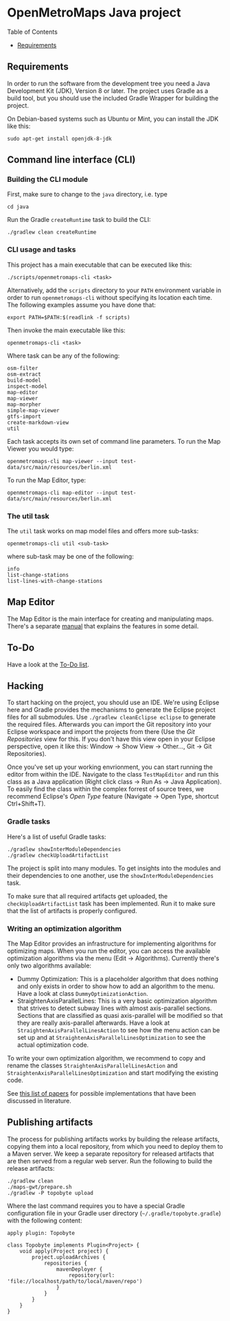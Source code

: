 # OpenMetroMaps Java project

Table of Contents
* [Requirements](#requirements)

## Requirements

In order to run the software from the development tree you need a Java
Development Kit (JDK), Version 8 or later. The project uses Gradle as a
build tool, but you should use the included Gradle Wrapper for building
the project.

On Debian-based systems such as Ubuntu or Mint, you can install the JDK
like this:

    sudo apt-get install openjdk-8-jdk

## Command line interface (CLI)

### Building the CLI module

First, make sure to change to the `java` directory, i.e. type

    cd java

Run the Gradle `createRuntime` task to build the CLI:

    ./gradlew clean createRuntime

### CLI usage and tasks

This project has a main executable that can be executed like this:

    ./scripts/openmetromaps-cli <task>

Alternatively, add the `scripts` directory to your `PATH` environment
variable in order to run `openmetromaps-cli` without specifying its location
each time. The following examples assume you have done that:

    export PATH=$PATH:$(readlink -f scripts)

Then invoke the main executable like this:

    openmetromaps-cli <task>

Where task can be any of the following:

    osm-filter
    osm-extract
    build-model
    inspect-model
    map-editor
    map-viewer
    map-morpher
    simple-map-viewer
    gtfs-import
    create-markdown-view
    util

Each task accepts its own set of command line parameters. To run the Map Viewer
you would type:

    openmetromaps-cli map-viewer --input test-data/src/main/resources/berlin.xml

To run the Map Editor, type:

    openmetromaps-cli map-editor --input test-data/src/main/resources/berlin.xml

### The util task

The `util` task works on map model files and offers more sub-tasks:

    openmetromaps-cli util <sub-task>

where sub-task may be one of the following:

    info
    list-change-stations
    list-lines-with-change-stations

## Map Editor

The Map Editor is the main interface for creating and manipulating maps.
There's a separate [manual](map-editor.md) that explains the features in
some detail.

## To-Do

Have a look at the [To-Do list](TODO.md).

## Hacking

To start hacking on the project, you should use an IDE. We're using Eclipse here
and Gradle provides the mechanisms to generate the Eclipse project files for all
submodules. Use `./gradlew cleanEclipse eclipse` to generate the required files.
Afterwards you can import the Git repository into your Eclipse workspace and
import the projects from there (Use the *Git Repositories* view for this.
If you don't have this view open in your Eclipse perspective, open it like this:
Window → Show View → Other..., Git → Git Repositories).

Once you've set up your working envrionment, you can start running the editor
from within the IDE. Navigate to the class `TestMapEditor` and run this class
as a Java application (Right click class → Run As → Java Application). To easily
find the class within the complex forrest of source trees, we recommend
Eclipse's *Open Type* feature (Navigate → Open Type, shortcut Ctrl+Shift+T).

### Gradle tasks

Here's a list of useful Gradle tasks:

    ./gradlew showInterModuleDependencies
    ./gradlew checkUploadArtifactList

The project is split into many modules. To get insights into the modules
and their dependencies to one another, use the `showInterModuleDependencies`
task.

To make sure that all required artifacts get uploaded, the
`checkUploadArtifactList` task has been implemented. Run it to make sure
that the list of artifacts is properly configured.

### Writing an optimization algorithm

The Map Editor provides an infrastructure for implementing algorithms for
optimizing maps. When you run the editor, you can access the available
optimization algorithms via the menu (Edit → Algorithms). Currently there's only
two algorithms available:

* Dummy Optimization: This is a placeholder algorithm that does nothing and only
  exists in order to show how to add an algorithm to the menu. Have a look at
  class `DummyOptimizationAction`.
* StraightenAxisParallelLines: This is a very basic optimization algorithm that
  strives to detect subway lines with almost axis-parallel sections. Sections
  that are classified as quasi axis-parallel will be modified so that they are
  really axis-parallel afterwards. Have a look at `StraightenAxisParallelLinesAction`
  to see how the menu action can be set up and at
  `StraightenAxisParallelLinesOptimization` to see the actual optimization code.

To write your own optimization algorithm, we recommend to copy and rename
the classes `StraightenAxisParallelLinesAction` and
`StraightenAxisParallelLinesOptimization` and start modifying the existing code.

See [this list of papers](../research/research.md#optimization-algorithms)
for possible implementations that have been discussed in literature.

## Publishing artifacts

The process for publishing artifacts works by building the release artifacts,
copying them into a local repository, from which you need to deploy them to
a Maven server. We keep a separate repository for released artifacts that are
then served from a regular web server.
Run the following to build the release artifacts:

    ./gradlew clean
    ./maps-gwt/prepare.sh
    ./gradlew -P topobyte upload

Where the last command requires you to have a special Gradle configuration
file in your Gradle user directory (`~/.gradle/topobyte.gradle`) with the
following content:

    apply plugin: Topobyte

    class Topobyte implements Plugin<Project> {
        void apply(Project project) {
            project.uploadArchives {
                repositories {
                    mavenDeployer {
                        repository(url: 'file://localhost/path/to/local/maven/repo')
                    }
                }
            }
        }
    }
